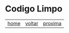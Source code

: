 # Codigo Limpo
















|  |  |  |
|:---         |     :---:      |       ---: |
|[home](README.md) | [voltar](README.md)  | [proxima](NOMES-SIGNIFICATIVOS.md) |


